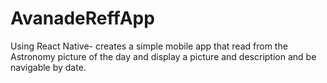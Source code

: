 # AvanadeReffApp
Using React Native- creates a simple mobile app that read from the Astronomy picture of the day and display a picture and description and be navigable by date. 
